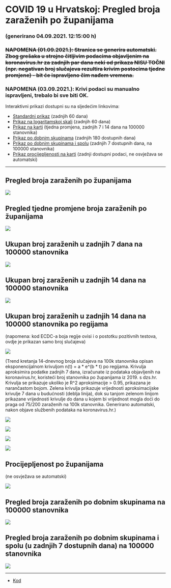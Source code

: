 # COVID 19 u Hrvatskoj: Pregled broja zaraženih po županijama

### (generirano 04.09.2021. 12:15:00 h)

### ~~NAPOMENA (01.09.2021.): Stranica se generira automatski. Zbog grešaka u strojno čitljivim podacima objavljenim na koronavirus.hr za zadnjih par dana neki od prikaza NISU TOČNI (npr. negativan broj slučajeva rezultira krivim postocima tjedne promjene) - bit će ispravljeno čim nađem vremena.~~

### NAPOMENA (03.09.2021.): Krivi podaci su manualno ispravljeni, trebalo bi sve biti OK.

Interaktivni prikazi dostupni su na sljedećim linkovima:

- [Standardni prikaz](html/index.html) (zadnjih 60 dana)
- [Prikaz na logaritamskoj skali](html/index_log.html) (zadnjih 60 dana)
- [Prikaz na karti](html/index_map.html) (tjedna promjena, zadnjih 7 i 14 dana na 100000 stanovnika)
- [Prikaz po dobnim skupinama](html/index_per_age.html) (zadnjih 180 dostupnih dana)
- [Prikaz po dobnim skupinama i spolu](html/index_pyramid.html) (zadnjih 7 dostupnih dana, na 100000 stanovnika)
- [Prikaz procijepljenosti na karti](html/index_vaccination.html) (zadnji dostupni podaci, ne osvježava se automatski)

-----

## Pregled broja zaraženih po županijama

![](img/2021_09_03_line_plots.png)

## Pregled tjedne promjene broja zaraženih po županijama

![](img/2021_09_03_map.png)

## Ukupan broj zaraženih u zadnjih 7 dana na 100000 stanovnika

![](img/2021_09_03_map_7_day_per_100k.png)

## Ukupan broj zaraženih u zadnjih 14 dana na 100000 stanovnika

![](img/2021_09_03_map_14_day_per_100k.png)

## Ukupan broj zaraženih u zadnjih 14 dana na 100000 stanovnika po regijama

(napomena: kod ECDC-a boja regije ovisi i o postotku pozitivnih testova, ovdje je prikazan samo broj slučajeva)

![](img/2021_09_03_map_14_day_per_100k_region.png)

(Trend kretanja 14-dnevnog broja slučajeva na 100k stanovnika opisan eksponencijalnom krivuljom n(t) = a * e^(b * t) po regijama. Krivulja aproksimira podatke zadnjih 7 dana, izračunate iz podataka objavljenih na koronavirus.hr, koristeći broj stanovnika po županijama iz 2019. s dzs.hr. Krivulja se prikazuje ukoliko je R^2 aproksimacije > 0.95, prikazana je narančastom bojom. Zelena krivulja prikazuje vrijednosti aproksimacijske krivulje 7 dana u budućnosti (deblja linija), dok su tanjom zelenom linijom prikazane vrijednosti krivulje do dana u kojem bi vrijednost mogla doći do praga od 75/200 zaraženih na 100k stanovnika. Generirano automatski, nakon objave službenih podataka na koronavirus.hr.)

![](img/2021_09_03_current_Jadranska_Hrvatska.png)

![](img/2021_09_03_current_Panonska_Hrvatska.png)

![](img/2021_09_03_current_Grad_Zagreb.png)

![](img/2021_09_03_current_Sjeverna_Hrvatska.png)

## Procijepljenost po županijama

(ne osvježava se automatski)

![](img/2021_09_03_vaccination.png)

## Pregled broja zaraženih po dobnim skupinama na 100000 stanovnika

![](img/2021_09_03_per_age_group.png)

## Pregled broja zaraženih po dobnim skupinama i spolu (u zadnjih 7 dostupnih dana) na 100000 stanovnika

![](img/2021_09_03_pyramid.png)

-----

- [Kod](https://github.com/ppalasek/covid_plots_croatia)

